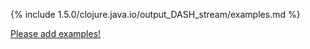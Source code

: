 {% include 1.5.0/clojure.java.io/output_DASH_stream/examples.md %}

[Please add examples!](https://github.com/arrdem/grimoire/edit/master/_includes/1.6.0/clojure.java.io/output_DASH_stream/examples.md)
